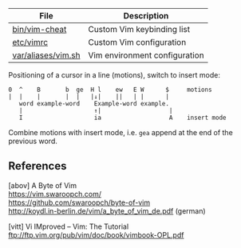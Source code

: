 File                       | Description
---------------------------|-----------------------------------
[bin/vim-cheat][01]        | Custom Vim keybinding list
[etc/vimrc][03]            | Custom Vim configuration
[var/aliases/vim.sh][02]   | Vim environment configuration


Positioning of a cursor in a line (motions), switch to insert mode:

```
0  ^    B       b  ge  H l    ew   E W      $     motions
|  |    |       |  |   |↓|    ||   | |      |
   word example-word    Example-word example.
   |                    ↑|                   |
   I                    ia                   A    insert mode
```

Combine motions with insert mode, i.e. `gea` append at the end of the previous
word.




[01]: ../../bin/vim-cheat
[02]: ../../var/aliases/vim.sh
[03]: ../../etc/vimrc

## References

[abov] A Byte of Vim  
https://vim.swaroopch.com/  
https://github.com/swaroopch/byte-of-vim  
http://koydl.in-berlin.de/vim/a_byte_of_vim_de.pdf (german)

[vitt] Vi IMproved – Vim: The Tutorial  
ftp://ftp.vim.org/pub/vim/doc/book/vimbook-OPL.pdf
